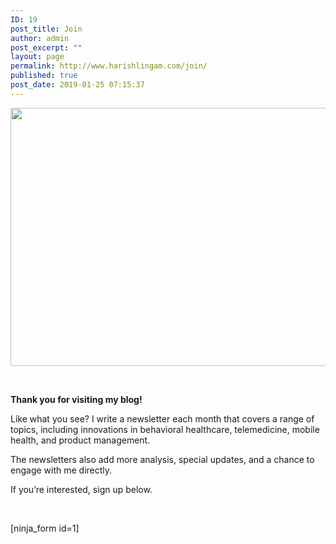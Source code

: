 ```yaml
---
ID: 19
post_title: Join
author: admin
post_excerpt: ""
layout: page
permalink: http://www.harishlingam.com/join/
published: true
post_date: 2019-01-25 07:15:37
---
```

<!-- wp:fl-builder/layout -->
<p><a href="http://www.harishlingam.com/wp-content/uploads/2019/01/blog-3383287_1920.jpg"><img class="alignnone  wp-image-700" src="http://www.harishlingam.com/wp-content/uploads/2019/01/blog-3383287_1920-300x183.jpg" alt="" width="677" height="413" /></a></p>
<p>&nbsp;</p>
<p><strong>Thank you for visiting my blog!</strong></p>
<p>Like what you see? I write a newsletter each month that covers a range of topics, including innovations in behavioral healthcare, telemedicine, mobile health, and product management.</p>
<p>The newsletters also add more analysis, special updates, and a chance to engage with me directly.</p>
<p>If you’re interested, sign up below.</p>
<p>&nbsp;</p>
<p>[ninja_form id=1]</p>
<!-- /wp:fl-builder/layout -->